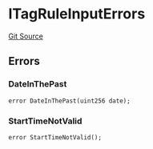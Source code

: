 # ITagRuleInputErrors
[Git Source](https://github.com/thrackle-io/tron/blob/81964a0e15d7593cfe172486fd6691a89432c332/src/interfaces/IErrors.sol)


## Errors
### DateInThePast

```solidity
error DateInThePast(uint256 date);
```

### StartTimeNotValid

```solidity
error StartTimeNotValid();
```

